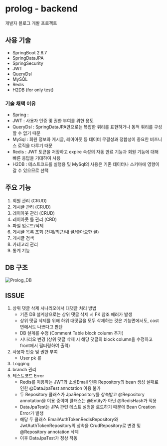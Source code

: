 # prolog - backend
개발자 블로그 개발 프로젝트

## 사용 기술
* SpringBoot 2.6.7
* SpringDataJPA
* SpringSecurity
* JWT
* QueryDsl
* MySQL
* Redis
* H2DB (for only test)

### 기술 채택 이유
* Spring : 
* JWT : 사용자 인증 및 권한 부여를 위한 용도
* QueryDsl : SpringDataJPA만으로는 복잡한 쿼리를 표현하거나 동적 쿼리를 구성할 수 없기 때문
* MySql : 회원 정보와 게시글, 레이아웃 등 데이터 무결성과 정합성이 중요한 비즈니스 로직을 다루기 때문
* Redis : JWT 토큰을 저장하고 expire 속성의 자동 만료 기능과 회원 기능에 대해 빠른 응답을 기대하여 사용
* H2DB : 테스트코드를 실행용 및 MySql의 사용은 기존 데이터나 스키마에 영향이 갈 수 있으므로 선택

## 주요 기능
1. 회원 관리 (CRUD)
2. 게시글 관리 (CRUD)
3. 레이아웃 관리 (CRUD)
4. 레이아웃 틀 관리 (CRD)
5. 파일 업로드/삭제
6. 게시글 목록 조회 (전체/최근/내 글/좋아요한 글)
7. 게시글 검색
8. 카테고리 관리
9. 통계 기능

## DB 구조
![Prolog_DB](https://user-images.githubusercontent.com/77658870/204887305-00d62724-1a73-458e-afea-fbcc21fd4b56.png)

## ISSUE
1. 상위 댓글 삭제 시나리오에서 대댓글 처리 방법
    * 기존 DB 설계상으로는 상위 댓글 삭제 시 FK 참조 에러가 발생
    * 상위 댓글 삭제를 위해 하위 대댓글을 모두 삭제하는 것은 기능면에서도, cost 면에서도 나쁘다고 판단
    * DB 설계를 수정 (Comment Table block column 추가)
    * 시나리오 변경 (상위 댓글 삭제 시 해당 댓글의 block column을 수정하고 front에서 필터링하여 출력)
2. 사용자 인증 및 권한 부여
    * User pk 를 
3. Logging
3. branch 관리
5. 테스트코드 Error
    * Redis를 이용하는 JWT와 소셜Email 인증 Repository의 bean 생성 실패로 인한 @DataJpaTest annotation 이용 불가
    * 두 Repository 클래스가 JpaRepository를 상속받고 @Repository annotation을 이용 중이며 클래스는 @Entity가 아닌 @RedisHash가 적용
    * DataJpaTest는 JPA 관련 테스트 설정을 로드하기 때문에 Bean Creation Error가 발생
    * 해당 두 클래스 EmailAuthTokenRedisRepository와 JwtAuthTokenRepository의 상속을 CrudRepository로 변경 및 @Repository annotation 삭제
    * 이후 DataJpaTest가 정상 작동
    
    
    
    
